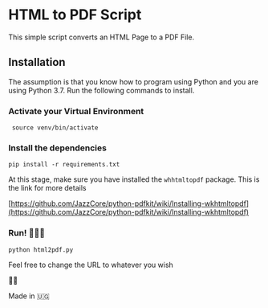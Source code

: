 # HTML to PDF Script

This simple script converts an HTML Page to a PDF File. 

## Installation 
The assumption is that you know how to program using Python and you are using Python 3.7. 
Run the following commands to install. 

### Activate your Virtual Environment

` source venv/bin/activate` 

### Install the dependencies

` pip install -r requirements.txt `

At this stage, make sure you have installed the ` whhtmltopdf ` package. This is the link for more details

 [https://github.com/JazzCore/python-pdfkit/wiki/Installing-wkhtmltopdf](https://github.com/JazzCore/python-pdfkit/wiki/Installing-wkhtmltopdf) 

### Run! 🏃🏾‍♂️

` python html2pdf.py ` 

Feel free to change the URL to whatever you wish 

✌🏾

Made in 🇺🇬

